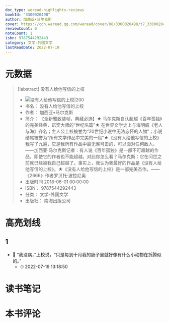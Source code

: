 ```yaml
---
doc_type: weread-highlights-reviews
bookId: "3300020498"
author: 加西亚•马尔克斯
cover: https://cdn.weread.qq.com/weread/cover/98/3300020498/t7_3300020498.jpg
reviewCount: 0
noteCount: 1
isbn: 9787544292443
category: 文学-外国文学
lastReadDate: 2022-07-19
---
```

# 元数据
> [!abstract] 没有人给他写信的上校
> - ![ 没有人给他写信的上校|200](https://cdn.weread.qq.com/weread/cover/98/3300020498/t7_3300020498.jpg)
> - 书名： 没有人给他写信的上校
> - 作者： 加西亚•马尔克斯
> - 简介： 【全新雅致装帧，典藏必选】★ 马尔克斯自认超越《百年孤独》的完美经典，诺奖大师的“世纪名篇”★ 在世界文学史上与海明威《老人与海》齐名；主人公上校被誉为“20世纪小说中无法忘怀的人物”；小说结尾被誉为“所有文学作品中完美的一段”★《没有人给他写信的上校》我写了九遍，它是我所有作品中最无懈可击的，可以面对任何敌人。 ——加西亚·马尔克斯记者：有人说《百年孤独》是一部不可超越的作品，即使它的作者也不能超越。对此你怎么看？马尔克斯：它在问世之前就已经被我自己超越了。事实上，我认为我最好的作品是《没有人给他写信的上校》。★《没有人给他写信的上校》是一部完美杰作。——《2666》作者罗贝托·波拉尼奥
> - 出版时间 2018-06-01 00:00:00
> - ISBN： 9787544292443
> - 分类： 文学-外国文学
> - 出版社： 南海出版公司

# 高亮划线

## 1


- 📌 “我没病，”上校说，“只是每到十月我的肠子里就好像有什么小动物在折腾似的。” 
    - ⏱ 2022-07-19 13:18:50 
# 读书笔记

# 本书评论

